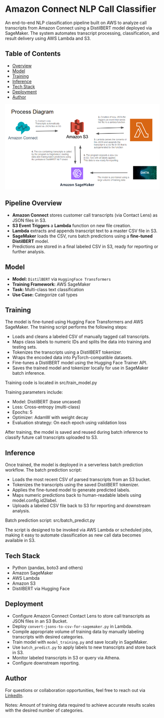 # Amazon Connect NLP Call Classifier
An end-to-end NLP classification pipeline built on AWS to analyze call transcripts from Amazon Connect using a DistilBERT model deployed via SageMaker. The system automates transcript processing, classification, and result delivery using AWS Lambda and S3.

## Table of Contents
- [Overview](#pipeline-overview)
- [Model](#model)
- [Training](#training)
- [Inference](#inference)
- [Tech Stack](#tech-stack)
- [Deployment](#deployment)
- [Author](#author)

<img src="https://github.com/jackrivet/nlp-call-classifier/blob/main/Process-Diagram.png" alt="Process Diagram" width="700"/>

## Pipeline Overview
- **Amazon Connect** stores customer call transcripts (via Contact Lens) as JSON files in S3.
- **S3 Event Triggers** a **Lambda** function on new file creation.
- **Lambda** extracts and appends transcript text to a master CSV file in S3.
- **SageMaker** loads the CSV, runs batch predictions using a **fine-tuned DistilBERT** model.
- Predictions are stored in a final labeled CSV in S3, ready for reporting or further analysis.

## Model
- **Model:** `DistilBERT` via `HuggingFace Transformers`
- **Training Framework:** AWS SageMaker
- **Task:** Multi-class text classification
- **Use Case:** Categorize call types

## Training
The model is fine-tuned using Hugging Face Transformers and AWS SageMaker. The training script performs the following steps:
-	Loads and cleans a labeled CSV of manually tagged call transcripts.
- Maps class labels to numeric IDs and splits the data into training and testing sets.
-	Tokenizes the transcripts using a DistilBERT tokenizer.
- Wraps the encoded data into PyTorch-compatible datasets.
- Fine-tunes a DistilBERT model using the Hugging Face Trainer API.
- Saves the trained model and tokenizer locally for use in SageMaker batch inference.
  
Training code is located in src/train_model.py

Training parameters include:
- Model: DistilBERT (base uncased)
-	Loss: Cross-entropy (multi-class)
-	Epochs: 5
- Optimizer: AdamW with weight decay
- Evaluation strategy: On each epoch using validation loss
  
After training, the model is saved and reused during batch inference to classify future call transcripts uploaded to S3.

## Inference

Once trained, the model is deployed in a serverless batch prediction workflow. The batch prediction script:
- Loads the most recent CSV of parsed transcripts from an S3 bucket.
- Tokenizes the transcripts using the saved DistilBERT tokenizer.
- Applies the fine-tuned model to generate predicted labels.
- Maps numeric predictions back to human-readable labels using model.config.id2label.
- Uploads a labeled CSV file back to S3 for reporting and downstream analysis.
 
Batch prediction script: src/batch_predict.py

The script is designed to be invoked via AWS Lambda or scheduled jobs, making it easy to automate classification as new call data becomes available in S3.

## Tech Stack
- Python (pandas, boto3 and others)
- Amazon SageMaker
- AWS Lambda
- Amazon S3
- DistilBERT via Hugging Face

## Deployment
- Configure Amazon Connect Contact Lens to store call transcripts as JSON files in an S3 Bucket.
- Deploy `convert-jsons-to-csv-for-sagemaker.py` in Lambda.
- Compile appropriate volume of training data by manually labeling transcripts with desired categories.
- Train model with `model_training.py` and save locally in SageMaker.
- Use `batch_predict.py` to apply labels to new transcripts and store back in S3.
- Monitor labeled transcripts in S3 or query via Athena.
- Configure downstream reporting.
  
## Author
For questions or collaboration opportunities, feel free to reach out via [LinkedIn](https://www.linkedin.com/in/jackrivet/).

Notes: Amount of training data required to achieve accurate results scales with the desired number of categories.
